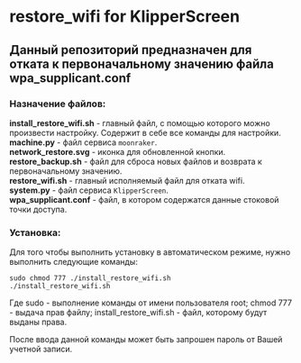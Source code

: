 # restore_wifi for KlipperScreen
## Данный репозиторий предназначен для отката к первоначальному значению файла wpa_supplicant.conf

### Назначение файлов:

**install_restore_wifi.sh** - главный файл, с помощью которого можно произвести настройку. Содержит в себе все команды для настройки.<br>
**machine.py** - файл сервиса `moonraker`.<br>
**network_restore.svg** - иконка для обновленной кнопки.<br>
**restore_backup.sh** - файл для сброса новых файлов и возврата к первоначальному значению.<br>
**restore_wifi.sh** - главный исполняемый файл для отката wifi.<br>
**system.py** - файл сервиса `KlipperScreen`.<br>
**wpa_supplicant.conf** - файл, в котором содержатся данные стоковой точки доступа.<br>

### Установка:

Для того чтобы выполнить установку в автоматическом режиме, нужно выполнить следующие команды:

`sudo chmod 777 ./install_restore_wifi.sh`<br>
`./install_restore_wifi.sh `

Где sudo - выполнение команды от имени пользователя root;
    chmod 777 - выдача прав файлу;
    install_restore_wifi.sh - файл, которому будут выданы права.

После ввода данной команды может быть запрошен пароль от Вашей учетной записи.
